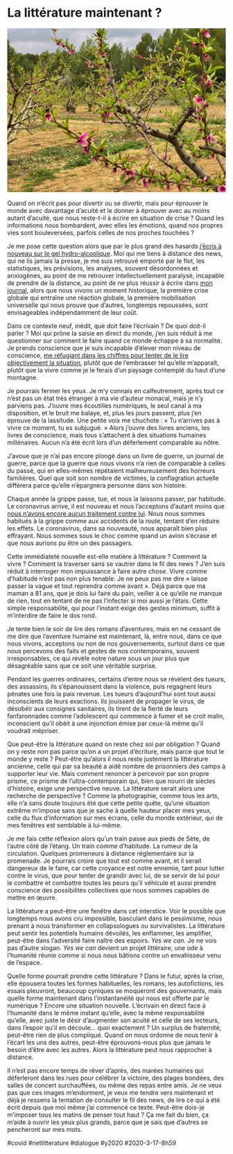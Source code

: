 # La littérature maintenant ?

![Le printemps malgré tout](_i/IMG_9642.webp)

Quand on n’écrit pas pour divertir ou se divertir, mais pour éprouver le monde avec davantage d’acuité et le donner à éprouver avec au moins autant d’acuité, que nous reste-t-il à écrire en situation de crise ? Quand les informations nous bombardent, avec elles les émotions, quand nos propres vies sont bouleversées, parfois celles de nos proches touchées ?

Je me pose cette question alors que par le plus grand des hasards [j’écris à nouveau sur le gel hydro-alcoolique](../../page/le-geste-qui-sauve). Moi qui me tiens à distance des news, qui ne lis jamais la presse, je me suis retrouvé emporté par le flot, les statistiques, les prévisions, les analyses, souvent désordonnées et anxiogènes, au point de me retrouver intellectuellement paralysé, incapable de prendre de la distance, au point de ne plus réussir à écrire dans [mon journal](../../page/carnets), alors que nous vivons un moment historique, la première crise globale qui entraîne une réaction globale, la première mobilisation universelle qui nous prouve que d’autres, longtemps repoussées, sont envisageables indépendamment de leur coût.

Dans ce contexte neuf, inédit, que doit faire l’écrivain ? De quoi doit-il parler ? Moi qui prône la saisie en direct du monde, j’en suis réduit à me questionner sur comment le faire quand ce monde échappe à sa normalité. Je prends conscience que je suis incapable d’élever mon niveau de conscience, [me réfugiant dans les chiffres pour tenter de le lire objectivement la situation](des-chiffres-expliquent-le-coronavirus-et-decredibilisent-les-elections.md), plutôt que de l’embrasser tel qu’elle m’apparaît, plutôt que la vivre comme je le ferais d’un paysage contemplé du haut d’une montagne.

Je pourrais fermer les yeux. Je m’y connais en calfeutrement, après tout ce n’est pas un état très étranger à ma vie d’auteur monacal, mais je n’y parviens pas. J’ouvre mes écoutilles numériques, le seul canal à ma disposition, et le bruit me balaye, et, plus les jours passent, plus j’en éprouve de la lassitude. Une petite voix me chuchote : « Tu n’arrives pas à vivre ce moment, tu es subjugué. » Alors j’ouvre des livres anciens, les livres de conscience, mais tous s’attachent à des situations humaines millénaires. Aucun n’a été écrit lors d’un déferlement comparable au nôtre.

J’avoue que je n’ai pas encore plongé dans un livre de guerre, un journal de guerre, parce que la guerre que nous vivons n’a rien de comparable à celles du passé, qui en elles-mêmes répétaient malheureusement des horreurs familières. Quel que soit son nombre de victimes, la conflagration actuelle différera parce qu’elle n’épargnera personne dans son histoire.

Chaque année la grippe passe, tue, et nous la laissons passer, par habitude. Le coronavirus arrive, il est nouveau et nous l’acceptons d’autant moins que [nous n’avons encore aucun traitement contre lui](https://www.liberation.fr/checknews/2020/03/17/la-chloroquine-est-elle-finalement-utilisee-en-france-pour-traiter-le-covid-19_1781865). Nous nous sommes habitués à la grippe comme aux accidents de la route, tentant d’en réduire les effets. Le coronavirus, dans sa nouveauté, nous apparaît bien plus effrayant. Nous sommes sous le choc comme quand un avion s’écrase et que nous aurions pu être un des passagers.

Cette immédiateté nouvelle est-elle matière à littérature ? Comment la vivre ? Comment la traverser sans se vautrer dans le fil des news ? J’en suis réduit à interroger mon impuissance à faire autre chose. Vivre comme d’habitude n’est pas non plus tenable. Je ne peux pas me dire « laisse passer la vague et tout reprendra comme avant ». Déjà parce que ma maman a 81 ans, que je dois lui faire du pain, veiller à ce qu’elle ne manque de rien, tout en tentant de ne pas l’infecter si moi aussi je l’étais. Cette simple responsabilité, qui pour l’instant exige des gestes minimum, suffit à m’interdire de faire le dos rond.

Je tente bien le soir de lire des romans d’aventures, mais en ne cessant de me dire que l’aventure humaine est maintenant, là, entre nous, dans ce que nous vivons, acceptons ou non de nos gouvernements, surtout dans ce que nous percevons des faits et gestes de nos contemporains, souvent irresponsables, ce qui révèle notre nature sous un jour plus que désagréable sans que ce soit une véritable surprise.

Pendant les guerres ordinaires, certains d’entre nous se révèlent des tueurs, des assassins, ils s’épanouissent dans la violence, puis regagnent leurs pénates une fois la paix revenue. Les tueurs d’aujourd’hui sont tout aussi inconscients de leurs exactions. Ils jouissent de propager le virus, de désobéir aux consignes sanitaires, ils tirent de la fierté de leurs fanfaronnades comme l’adolescent qui commence à fumer et se croit malin, inconscient qu’il obéit à une injonction émise par ceux-là même qu’il voudrait mépriser.

Que peut-être la littérature quand on reste chez soi par obligation ? Quand on y reste non pas parce qu’on a un projet d’écriture, mais parce que tout le monde y reste ? Peut-être qu’alors il nous reste justement la littérature ancienne, celle qui par sa beauté a aidé nombre de prisonniers des camps à supporter leur vie. Mais comment renoncer à percevoir par son propre prisme, ce prisme de l’ultra-contemporain qui, bien que nourri de siècles d’histoire, exige une perspective neuve. La littérature serait alors une recherche de perspective ? Comme la photographie, comme tous les arts, elle n’a sans doute toujours été que cette petite quête, qu’une situation extrême m’impose sans que je sache à quelle hauteur placer mes yeux, celle du flux d’information sur mes écrans, celle du monde extérieur, qui de mes fenêtres est semblable à lui-même.

Je me fais cette réflexion alors qu’un train passe aux pieds de Sète, de l’autre côté de l’étang. Un train comme d’habitude. La rumeur de la circulation. Quelques promeneurs à distance réglementaire sur la promenade. Je pourrais croire que tout est comme avant, et il serait dangereux de le faire, car cette croyance est notre ennemie, tant pour lutter contre le virus, que pour tenter de grandir avec lui, de se servir de lui pour le combattre et combattre toutes les peurs qu’il véhicule et aussi prendre conscience des possibilités collectives que nous sommes capables de mettre en œuvre.

La littérature a peut-être une fenêtre dans cet interstice. Voir le possible que longtemps nous avons cru impossible, basculant dans le pessimisme, nous prenant à nous transformer en collapsologues ou survivalistes. La littérature peut sentir les potentiels humains dévoilés, les enflammer, les amplifier, peut-être dans l’adversité faire naître des espoirs. *Yes we can.* Je ne vois pas d’autre slogan. *Yes we can* devient un projet littéraire, une ode à l’humanité réunie comme si nous nous bâtions contre un envahisseur venu de l’espace.

Quelle forme pourrait prendre cette littérature ? Dans le futur, après la crise, elle épousera toutes les formes habituelles, les romans, les autofictions, les essais pleuvront, beaucoup cyniques se moqueront des gouvernants, mais quelle forme maintenant dans l’instantanéité qui nous est offerte par le numérique ? Encore une situation nouvelle. L’écrivain en direct face à l’humanité dans le même instant qu’elle, avec la même responsabilité qu’elle, avec juste le désir d’augmenter son acuité et celle de ses lecteurs, dans l’espoir qu’il en découle… quoi exactement ? Un surplus de fraternité, peut-être rien de plus compliqué. Quand on nous ordonne de nous tenir à l’écart les uns des autres, peut-être éprouvons-nous plus que jamais le besoin d’être avec les autres. Alors la littérature peut nous rapprocher à distance.

Il n’est pas encore temps de rêver d’après, des marées humaines qui déferleront dans les rues pour célébrer la victoire, des plages bondées, des salles de concert surchauffées, ou même des repas entre amis. Je ne veux pas que ces images m’endorment, je veux me tendre vers maintenant et déjà je ressens la tentation de consulter le fil des news, de lire ce qui a été écrit depuis que moi même j’ai commencé ce texte. Peut-être dois-je m’imposer tous les matins de penser tout haut ? Ça me fait du bien, ça m’aide à ouvrir les yeux plus grands, parce que je sais que d’autres se pencheront sur mes mots.

#covid #netlitterature #dialogue #y2020 #2020-3-17-8h59

